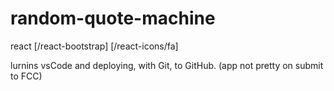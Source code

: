# random-quote-machine

react [/react-bootstrap] [/react-icons/fa]

lurnins vsCode and deploying, with Git, to GitHub. 
(app not pretty on submit to FCC)
